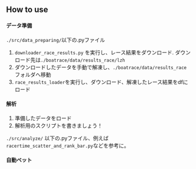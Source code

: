 ## How to use
#### データ準備
`./src/data_preparing/`以下の.pyファイル

1. `downloader_race_results.py`
を実行し、レース結果をダウンロード. ダウンロード先は`./boatrace/data/results_race/lzh`
2. ダウンロードしたデータを手動で解凍し、`./boatrace/data/results_race`フォルダへ移動
3. `race_results_loader`を実行し、ダウンロード、解凍したレース結果をdfにロード


#### 解析
1. 準備したデータをロード
2. 解析用のスクリプトを書きましょう！

`./src/analyze/` 以下の.pyファイル、例えば `racertime_scatter_and_rank_bar.py`などを参考に。

#### 自動ベット